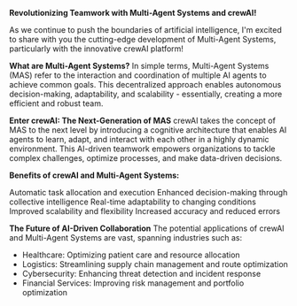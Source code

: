 **Revolutionizing Teamwork with Multi-Agent Systems and crewAI!**

As we continue to push the boundaries of artificial intelligence, I'm excited to share with you the cutting-edge development of Multi-Agent Systems, particularly with the innovative crewAI platform!

**What are Multi-Agent Systems?**
In simple terms, Multi-Agent Systems (MAS) refer to the interaction and coordination of multiple AI agents to achieve common goals. This decentralized approach enables autonomous decision-making, adaptability, and scalability - essentially, creating a more efficient and robust team.

**Enter crewAI: The Next-Generation of MAS**
crewAI takes the concept of MAS to the next level by introducing a cognitive architecture that enables AI agents to learn, adapt, and interact with each other in a highly dynamic environment. This AI-driven teamwork empowers organizations to tackle complex challenges, optimize processes, and make data-driven decisions.

**Benefits of crewAI and Multi-Agent Systems:**

 Automatic task allocation and execution
 Enhanced decision-making through collective intelligence
 Real-time adaptability to changing conditions
 Improved scalability and flexibility
 Increased accuracy and reduced errors

**The Future of AI-Driven Collaboration**
The potential applications of crewAI and Multi-Agent Systems are vast, spanning industries such as:

 - Healthcare: Optimizing patient care and resource allocation
 - Logistics: Streamlining supply chain management and route optimization
 - Cybersecurity: Enhancing threat detection and incident response
 - Financial Services: Improving risk management and portfolio optimization
